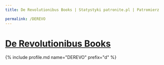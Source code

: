 ```yaml
---
title: De Revolutionibus Books | Statystyki patronite.pl | Patromierz

permalink: /DEREVO
---
```


# [De Revolutionibus Books](https://patronite.pl/DEREVO)

{% include profile.md name="DEREVO" prefix="d" %}
